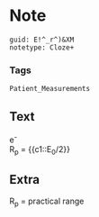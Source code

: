 # Note
```
guid: E!^_r^)&XM
notetype: Cloze+
```

### Tags
```
Patient_Measurements
```

## Text
e<sup>-</sup><span class="Apple-tab-span" style="white-space:pre"> </span>R<sub>p</sub> = {{c1::E<sub>0</sub>/2}}

## Extra
R<sub>p</sub> = practical range
